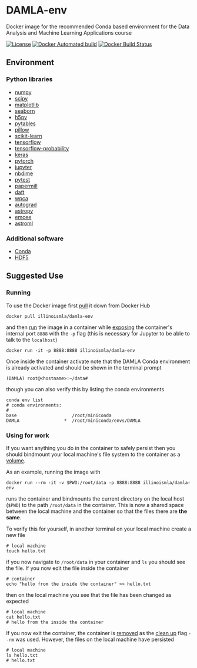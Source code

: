 # DAMLA-env

Docker image for the recommended Conda based environment for the Data Analysis and Machine Learning Applications course

[![License](https://img.shields.io/badge/License-BSD%203--Clause-blue.svg)](https://opensource.org/licenses/BSD-3-Clause)
[![Docker Automated build](https://img.shields.io/docker/automated/illinoismla/damla-env.svg)](https://hub.docker.com/r/illinoismla/damla-env/)
[![Docker Build Status](https://img.shields.io/docker/build/illinoismla/damla-env.svg)](https://hub.docker.com/r/illinoismla/damla-env/builds/)

## Environment

### Python libraries

- [numpy](https://github.com/numpy/numpy)
- [scipy](https://github.com/scipy/scipy)
- [matplotlib](https://github.com/matplotlib/matplotlib)
- [seaborn](https://github.com/mwaskom/seaborn)
- [h5py](https://github.com/h5py/h5py)
- [pytables](https://github.com/PyTables/PyTables)
- [pillow](https://github.com/python-pillow/Pillow)
- [scikit-learn](https://github.com/scikit-learn/scikit-learn)
- [tensorflow](https://github.com/tensorflow/tensorflow)
- [tensorflow-probability](https://github.com/tensorflow/probability)
- [keras](https://github.com/keras-team/keras)
- [pytorch](https://github.com/pytorch/pytorch)
- [jupyter](https://github.com/jupyter)
- [nbdime](https://github.com/jupyter/nbdime)
- [pytest](https://github.com/pytest-dev/pytest/)
- [papermill](https://github.com/nteract/papermill)
- [daft](https://github.com/dfm/daft)
- [wpca](https://github.com/jakevdp/wpca)
- [autograd](https://github.com/HIPS/autograd)
- [astropy](https://github.com/astropy/astropy)
- [emcee](https://github.com/dfm/emcee)
- [astroml](https://github.com/astroml/astroml)

### Additional software

- [Conda](https://conda.io/docs/)
- [HDF5](https://support.hdfgroup.org/HDF5/)

## Suggested Use

### Running

To use the Docker image first [pull](https://docs.docker.com/engine/reference/commandline/pull/) it down from Docker Hub

```
docker pull illinoismla/damla-env
```

and then [run](https://docs.docker.com/engine/reference/commandline/run/) the image in a container while [exposing](https://docs.docker.com/engine/reference/run/#expose-incoming-ports) the container's internal port `8888` with the `-p` flag (this is necessary for Jupyter to be able to talk to the `localhost`)

```
docker run -it -p 8888:8888 illinoismla/damla-env
```

Once inside the container activate note that the DAMLA Conda environment is already activated and should be shown in the terminal prompt

```
(DAMLA) root@<hostname>:~/data#
```

though you can also verify this by listing the conda environments

```
conda env list
# conda environments:
#
base                     /root/miniconda
DAMLA                 *  /root/miniconda/envs/DAMLA
```

### Using for work

If you want anything you do in the container to safely persist then you should bindmount your local machine's file system to the container as a [volume](https://docs.docker.com/storage/volumes/).

As an example, running the image with

```
docker run --rm -it -v $PWD:/root/data -p 8888:8888 illinoismla/damla-env
```

runs the container and bindmounts the current directory on the local host (`$PWD`) to the path `/root/data` in the container. This is now a shared space between the local machine and the container so that the files there are **the same**.

To verify this for yourself, in another terminal on your local machine create a new file

```
# local machine
touch hello.txt
```

if you now navigate to `/root/data` in your container and `ls` you should see the file. If you now edit the file inside the container

```
# container
echo "hello from the inside the container" >> hello.txt
```

then on the local machine you see that the file has been changed as expected

```
# local machine
cat hello.txt
# hello from the inside the container
```

If you now exit the container, the container is [removed](https://docs.docker.com/engine/reference/commandline/rm/) as the [clean up](https://docs.docker.com/engine/reference/run/#clean-up---rm) flag `--rm` was used. However, the files on the local machine have persisted

```
# local machine
ls hello.txt
# hello.txt
```
